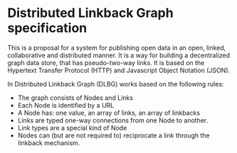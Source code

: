 # Distributed Linkback Graph specification

This is a proposal for a system for publishing open data in an open, linked, collaborative and distributed manner.
It is a way for building a decentralized graph data store, that has pseudo-two-way links.
It is based on the Hypertext Transfer Protocol (HTTP) and Javascript Object Notation (JSON).

In Distributed Linkback Graph (DLBG) works based on the following rules:

- The graph consists of Nodes and Links
- Each Node is identified by a URL
- A Node has: one value, an array of links, an array of linkbacks
- Links are typed one-way connections from one Node to another.
- Link types are a special kind of Node
- Nodes can (but are not required to) reciprocate a link through the linkback mechanism.
